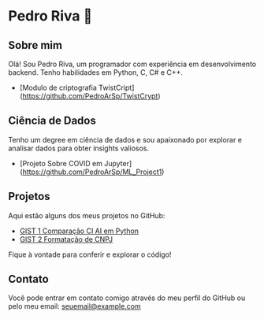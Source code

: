 # Pedro Riva 👋

## Sobre mim
Olá! Sou Pedro Riva, um programador com experiência em desenvolvimento backend. Tenho habilidades em Python, C, C# e C++.
- [Modulo de criptografia TwistCript] (https://github.com/PedroArSp/TwistCrypt)

## Ciência de Dados
Tenho um degree em ciência de dados e sou apaixonado por explorar e analisar dados para obter insights valiosos.
- [Projeto Sobre COVID em Jupyter] (https://github.com/PedroArSp/ML_Project1)

## Projetos
Aqui estão alguns dos meus projetos no GitHub:

- [GIST 1 Comparação CI AI em Python](https://gist.github.com/PedroArSp/467ac0a8207c3b7919d61596f745241d)
- [GIST 2 Formatação de CNPJ](https://gist.github.com/PedroArSp/3d80e205db2d266ee93ea383cfaf8601)


Fique à vontade para conferir e explorar o código!

## Contato
Você pode entrar em contato comigo através do meu perfil do GitHub ou pelo meu email: seuemail@example.com



<!--
**PedroArSp/PedroArSp** is a ✨ _special_ ✨ repository because its `README.md` (this file) appears on your GitHub profile.

Here are some ideas to get you started:

- 🔭 I’m currently working on ...
- 🌱 I’m currently learning ...
- 👯 I’m looking to collaborate on ...
- 🤔 I’m looking for help with ...
- 💬 Ask me about ...
- 📫 How to reach me: ...
- 😄 Pronouns: ...
- ⚡ Fun fact: ...
-->
